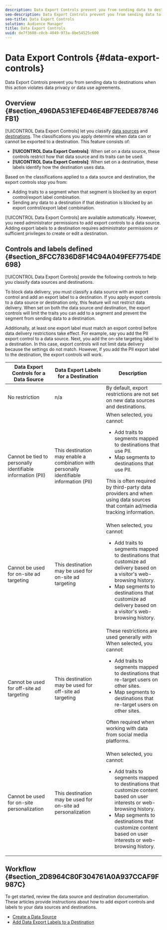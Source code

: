 ```yaml
---
description: Data Export Controls prevent you from sending data to destinations when this action violates data privacy or data use agreements.
seo-description: Data Export Controls prevent you from sending data to destinations when this action violates data privacy or data use agreements.
seo-title: Data Export Controls
solution: Audience Manager
title: Data Export Controls
uuid: de7f3608-c0cb-4049-973a-8be54525c600
---
```


# Data Export Controls {#data-export-controls}

Data Export Controls prevent you from sending data to destinations when this action violates data privacy or data use agreements.

## Overview {#section_496DA531EFED46E4BF7EEDE878746FB1}

[!UICONTROL Data Export Controls] let you classify [data sources](../c-features/datasources-list-and-settings.md#data-sources-list-and-settings) and [destinations](../c-features/destinations/destinations.md#concept_5BDA346C376C4B719EA394108AB2735A). The classifications you apply determine when data can or cannot be exported to a destination. This feature consists of:

* **[!UICONTROL Data Export Controls]**: When set on a data source, these controls restrict how that data source and its traits can be used. 
* **[!UICONTROL Data Export Controls]**: When set on a destination, these labels identify how the destination uses data.

Based on the classifications applied to a data source and destination, the export controls stop you from:

* Adding traits to a segment when that segment is blocked by an export control/export label combination. 
* Sending any data to a destination if that destination is blocked by an export control/export label combination.

[!UICONTROL Data Export Controls] are available automatically. However, you need administrator permissions to add export controls to a data source. Adding export labels to a destination requires administrator permissions *or* sufficient privileges to create or edit a destination.

## Controls and labels defined {#section_8FCC7836D8F14C94A049FEF7754DE698}

[!UICONTROL Data Export Controls] provide the following controls to help you classify data sources and destinations.

To block data delivery, you must classify a data source with an export control and add an export label to a destination. If you apply export controls to a data source or destination only, this feature will not restrict data delivery. When set on both the data source *and* destination, the export controls will limit the traits you can add to a segment and prevent the segment from sending data to a destination.

Additionally, at least one export label must match an export control before data delivery restrictions take effect. For example, say you add the PII export control to a data source. Next, you add the on-site targeting label to a destination. In this case, export controls will not limit data delivery because the settings do not match. However, if you add the PII export label to the destination, the export controls will work.

<table id="table_7D1F0270B5604A82B96A13CC49C937C0"> 
 <thead> 
  <tr> 
   <th colname="col1" class="entry"> Data Export Controls for a Data Source </th> 
   <th colname="col2" class="entry"> Data Export Labels for a Destination </th> 
   <th colname="col3" class="entry"> Description </th> 
  </tr> 
 </thead>
 <tbody> 
  <tr> 
   <td colname="col1"> <span class="uicontrol"> No restriction</span> </td> 
   <td colname="col2"> n/a </td> 
   <td colname="col3"> By default, export restrictions are not set on new data sources and destinations. </td> 
  </tr> 
  <tr> 
   <td colname="col1"> <span class="uicontrol"> Cannot be tied to personally identifiable information</span> (PII) </td> 
   <td colname="col2"> <span class="uicontrol"> This destination may enable a combination with personally identifiable information (PII)</span> </td> 
   <td colname="col3">When selected, you cannot: 
    <ul id="ul_0D5A4D0373374217A4BACDFC3BB2F79D"> 
     <li id="li_C32FC26C6E814412A1C73B840E81BB68">Add traits to segments mapped to destinations that use PII. </li> 
     <li id="li_BF4FD10807AF4E109CEA22FBD3F6F9B3">Map segments to destinations that use PII. </li> 
    </ul> <p>This is often required by third-party data providers and when using data sources that contain ad/media tracking information. </p> </td> 
  </tr> 
  <tr> 
   <td colname="col1"> <span class="uicontrol"> Cannot be used for on-site ad targeting</span> </td> 
   <td colname="col2"> <span class="uicontrol"> This destination may be used for on-site ad targeting</span> </td> 
   <td colname="col3">When selected, you cannot: 
    <ul id="ul_5B17972E7E0C424A833AD540DFF3CBF2"> 
     <li id="li_05810CEAC8CB4616BB2D52DDDADA84A8">Add traits to segments mapped to destinations that customize ad delivery based on a visitor's web-browsing history. </li> 
     <li id="li_B2C3479ECEA74F49B9A2CFDDEE128DF3">Map segments to destinations that customize ad delivery based on a visitor's web-browsing history. </li> 
    </ul> </td> 
  </tr> 
  <tr> 
   <td colname="col1"> <span class="uicontrol"> Cannot be used for off-site ad targeting</span> </td> 
   <td colname="col2"> <span class="uicontrol"> This destination may be used for off-site ad targeting</span> </td> 
   <td colname="col3">These restrictions are used generally with When selected, you cannot: 
    <ul id="ul_B9352FF5282C481BA3A24C581217A156"> 
     <li id="li_0F89583A603D4CD8804724954CFD52C6">Add traits to segments mapped to destinations that re-target users on other sites. </li> 
     <li id="li_ABDD8BEDE9AF411695C7BDF9AE522BA7">Map segments to destinations that re-target users on other sites. </li> 
    </ul> <p>Often required when working with data from social media platforms. </p> </td> 
  </tr> 
  <tr> 
   <td colname="col1"> <span class="uicontrol"> Cannot be used for on-site personalization</span> </td> 
   <td colname="col2"> <span class="uicontrol"> This destination may be used for on-site ad personalization</span> </td> 
   <td colname="col3">When selected, you cannot: 
    <ul id="ul_3360EB209E07402A863F0E7473B99D3F"> 
     <li id="li_88B3842B67E040EB9DC0BBEB8E5EC251">Add traits to segments mapped to destinations that customize content based on user interests or web-browsing history. </li> 
     <li id="li_6506254CCE6546039A3D82B60368C8B4">Map segments to destinations that customize content based on user interests or web-browsing history. </li> 
    </ul> </td> 
  </tr> 
 </tbody> 
</table>

## Workflow {#section_2D8964C80F304761A0A937CCAF9F987C}

To get started, review the data source and destination documentation. These articles provide instructions about how to add export controls and labels to your data sources and destinations.

* [Create a Data Source](../c-features/manage-datasources.md#concept_3B7696B3EC77416492D3B99EBD79EA44) 
* [Add Data Export Labels to a Destination](../c-features/destinations/manage-destinations.md#task_A4BA30472E6F4687AC3F1B33F51909D9)